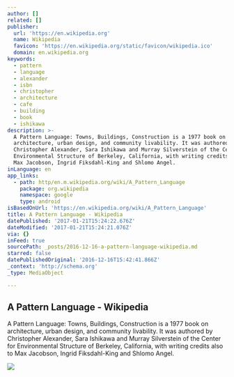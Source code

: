 ```yaml
---
author: []
related: []
publisher:
  url: 'https://en.wikipedia.org'
  name: Wikipedia
  favicon: 'https://en.wikipedia.org/static/favicon/wikipedia.ico'
  domain: en.wikipedia.org
keywords:
  - pattern
  - language
  - alexander
  - isbn
  - christopher
  - architecture
  - cafe
  - building
  - book
  - ishikawa
description: >-
  A Pattern Language: Towns, Buildings, Construction is a 1977 book on
  architecture, urban design, and community livability. It was authored by
  Christopher Alexander, Sara Ishikawa and Murray Silverstein of the Center for
  Environmental Structure of Berkeley, California, with writing credits also to
  Max Jacobson, Ingrid Fiksdahl-King and Shlomo Angel.
inLanguage: en
app_links:
  - path: http/en.m.wikipedia.org/wiki/A_Pattern_Language
    package: org.wikipedia
    namespace: google
    type: android
isBasedOnUrl: 'https://en.wikipedia.org/wiki/A_Pattern_Language'
title: A Pattern Language - Wikipedia
datePublished: '2017-01-21T15:24:22.676Z'
dateModified: '2017-01-21T15:24:21.076Z'
via: {}
inFeed: true
sourcePath: _posts/2016-12-16-a-pattern-language-wikipedia.md
starred: false
datePublishedOriginal: '2016-12-16T15:42:41.866Z'
_context: 'http://schema.org'
_type: MediaObject

---
```

<article style=""><h1>A Pattern Language - Wikipedia</h1><p>A Pattern Language: Towns, Buildings, Construction is a 1977 book on architecture, urban design, and community livability. It was authored by Christopher Alexander, Sara Ishikawa and Murray Silverstein of the Center for Environmental Structure of Berkeley, California, with writing credits also to Max Jacobson, Ingrid Fiksdahl-King and Shlomo Angel.</p><img src="https://upload.wikimedia.org/wikipedia/en/thumb/e/e6/A_Pattern_Language.jpg/220px-A_Pattern_Language.jpg" /></article>
